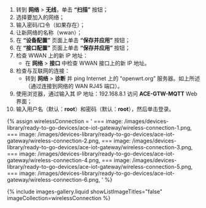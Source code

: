 1. 转到 **网络** > **无线**，单击 **“扫描”** 按钮；
2. 选择要加入的网络；
3. 输入密码/口令（如果存在）；
4. 让新网络的名称（wwan）；
5. 在 **“设备配置”** 页面上单击 **“保存并应用”** 按钮；
6. 在 **“接口配置”** 页面上单击 **“保存并应用”** 按钮；
7. 检查 WWAN 上的新 IP 地址：
   - 在 **网络** > **接口** 中检查 WWAN 接口上的新 IP 地址。
8. 检查与互联网的连接：
   - 转到 **网络** > **诊断** 并 ping Internet 上的 “openwrt.org” 服务器。如上所述（通过连接到网络的 WAN RJ45 端口）。
9. 使用浏览器，通过输入其 IP 地址：192.168.8.1 访问 **ACE-GTW-MQTT** Web 界面；
10. 输入用户名（默认：**root**）和密码（默认：**root**），然后单击登录。

{% assign wirelessConnection = '
    ===
        image: /images/devices-library/ready-to-go-devices/ace-iot-gateway/wireless-connection-1.png,
    ===
        image: /images/devices-library/ready-to-go-devices/ace-iot-gateway/wireless-connection-2.png,
	===
        image: /images/devices-library/ready-to-go-devices/ace-iot-gateway/wireless-connection-3.png,
    ===
        image: /images/devices-library/ready-to-go-devices/ace-iot-gateway/wireless-connection-4.png,
    ===
        image: /images/devices-library/ready-to-go-devices/ace-iot-gateway/wireless-connection-5.png,
    ===
        image: /images/devices-library/ready-to-go-devices/ace-iot-gateway/wireless-connection-6.png,
'
%}

{% include images-gallery.liquid showListImageTitles="false" imageCollection=wirelessConnection %}
